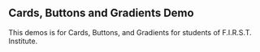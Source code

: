 ## Cards, Buttons and Gradients Demo
This demos is for Cards, Buttons, and Gradients for students of F.I.R.S.T. Institute.
